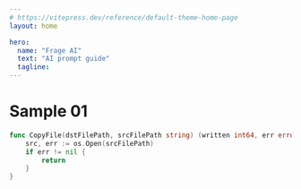 ```yaml
---
# https://vitepress.dev/reference/default-theme-home-page
layout: home

hero:
  name: "Frage AI"
  text: "AI prompt guide"
  tagline: 
---
```



# Sample 01

```go {all|1,2}{lines: true}
func CopyFile(dstFilePath, srcFilePath string) (written int64, err error) {
    src, err := os.Open(srcFilePath)
    if err != nil {
        return
    }
}
```